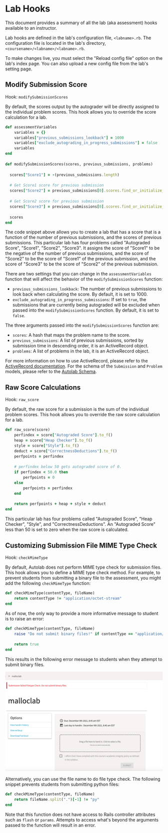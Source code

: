 # Lab Hooks

This document provides a summary of all the lab (aka assessment) hooks available to an instructor.

Lab hooks are defined in the lab's configuration file, `<labname>.rb`. The configuration file is located in the lab's directory, `<coursename>/<labname>/<labname>.rb`.

To make changes live, you must select the "Reload config file" option on the lab's index page. You can also upload a new config file from the lab's setting page.

## Modify Submission Score

Hook: `modifySubmissionScores`

By default, the scores output by the autograder will be directly assigned to the individual problem scores. This hook allows you to override the score calculation for a lab.

```ruby
def assessmentVariables
    variables = {}
    variables["previous_submissions_lookback"] = 1000
    variables["exclude_autograding_in_progress_submissions"] = false
    variables
end

def modifySubmissionScores(scores, previous_submissions, problems)

  scores["Score1"] = -(previous_submissions.length)
  
  # Get Score1 score for previous submission
  scores["Score2"] = previous_submissions[0].scores.find_or_initialize_by(:problem_id => problems.find_by(:name => "Score1").id).score

  # Get Score2 score for previous submission
  scores["Score3"] = previous_submissions[0].scores.find_or_initialize_by(:problem_id => problems.find_by(:name => "Score2").id).score
  
  scores
end
```
The code snippet above allows you to create a lab that has a score that is a function of the number of previous submissions, and the scores of previous submissions. This particular lab has four problems called "Autograded Score", "Score1", "Score2", "Score3". It assigns the score of "Score1" to be the negative of the number of previous submissions, and the score of "Score2" to be the score of "Score1" of the previous submission, and the score of "Score3" to be the score of "Score2" of the previous submission.

There are two settings that you can change in the `assessmentVariables` function that will affect the behavior of the `modifySubmissionScores` function:

- `previous_submissions_lookback`: The number of previous submissions to look back when calculating the score. By default, it is set to 1000.
- `exclude_autograding_in_progress_submissions`: If set to `true`, the submissions that are currently being autograded will be excluded when passed into the `modifySubmissionScores` function. By default, it is set to `false`.

The three arguments passed into the `modifySubmissionScores` function are:

- `scores`: A hash that maps the problem name to the score.
- `previous_submissions`: A list of previous submissions, sorted by submission time in descending order, it is an ActiveRecord object.
- `problems`: A list of problems in the lab, it is an ActiveRecord object.

For more information on how to use ActiveRecord, please refer to the [ActiveRecord documentation](http://guides.rubyonrails.org/active_record_querying.html). For the schema of the `Submission` and `Problem` models, please refer to the [Autolab Schema](https://github.com/autolab/Autolab/blob/master/db/schema.rb).

## Raw Score Calculations

Hook: `raw_score`

By default, the raw score for a submission is the sum of the individual problem scores. This hook allows you to override the raw score calculation for a lab.

```ruby
def raw_score(score)
    perfindex = score["Autograded Score"].to_f()
    heap = score["Heap Checker"].to_f()
    style = score["Style"].to_f()
    deduct = score["CorrectnessDeductions"].to_f()
    perfpoints = perfindex

    # perfindex below 50 gets autograded score of 0.
    if perfindex < 50.0 then
        perfpoints = 0
    else
        perfpoints = perfindex
    end

    return perfpoints + heap + style + deduct
end
```

This particular lab has four problems called "Autograded Score", "Heap Checker", "Style", and "CorrectnessDeductions". An "Autograded Score" less than 50 is set to zero when the raw score is calculated.

## Customizing Submission File MIME Type Check

Hook: `checkMimeType`

By default, Autolab does not perform MIME type check for submission files. This hook allows you to define a MIME type check method. For example, to prevent students from submitting a binary file to the assessment, you might add the following `checkMimeType` function:

```ruby
def checkMimeType(contentType, fileName)
    return contentType != "application/octet-stream"
end
```

As of now, the only way to provide a more informative message to student is to raise an error:

```ruby
def checkMimeType(contentType, fileName)
    raise "Do not submit binary files!" if contentType == "application/octet-stream"
    
    return true
end
```

This results in the following error message to students when they attempt to submit binary files.

![MIME Type Check](/images/mime_type_check.png)

Alternatively, you can use the file name to do file type check. The following snippet prevents students from submitting python files:

```ruby
def checkMimeType(contentType, fileName)
    return fileName.split(".")[-1] != "py"
end
```

Note that this function does not have access to Rails controller attributes such as `flash` or `params`. Attempts to access what's beyond the arguments passed to the function will result in an error.